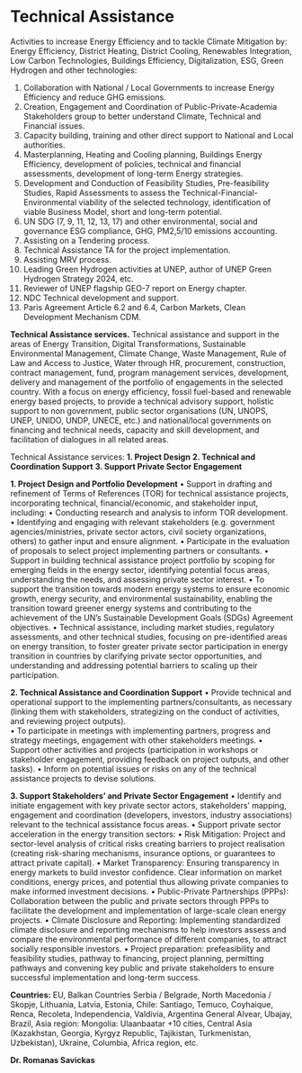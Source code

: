 # Technical Assistance

Activities to increase Energy Efficiency and to tackle Climate Mitigation by:
Energy Efficiency, District Heating, District Cooling, Renewables Integration, Low Carbon Technologies, Buildings Efficiency, Digitalization, ESG, Green Hydrogen and other technologies:
1. Collaboration with National / Local Governments to increase Energy Efficiency and reduce GHG emissions.
2. Creation, Engagement and Coordination of Public-Private-Academia Stakeholders group to better understand Climate, Technical and Financial issues.
3. Capacity building, training and other direct support to National and Local authorities.
4. Masterplanning, Heating and Cooling planning, Buildings Energy Efficiency, development of policies, technical and financial assessments, development of long-term Energy strategies.
5. Development and Conduction of Feasibility Studies, Pre-feasibility Studies, Rapid Assessments to assess the Technical-Financial-Environmental viability of the selected technology, identification of viable Business Model, short and long-term potential.
6. UN SDG (7, 9, 11, 12, 13, 17) and other environmental, social and governance ESG compliance, GHG, PM2,5/10 emissions accounting.
7. Assisting on a Tendering process.
8. Technical Assistance TA for the project implementation.
9. Assisting MRV process.
10. Leading Green Hydrogen activities at UNEP, author of UNEP Green Hydrogen Strategy 2024, etc.
11. Reviewer of UNEP flagship GEO-7 report on Energy chapter.
12. NDC Technical development and support.
13. Paris Agreement Article 6.2 and 6.4, Carbon Markets, Clean Development Mechanism CDM.

**Technical Assistance services.**
Technical assistance and support in the areas of Energy Transition, Digital Transformations, Sustainable Environmental Management, Climate Change, Waste Management, Rule of Law and Access to Justice, Water through HR, procurement, construction, contract management, fund, program management services, development, delivery and management of the portfolio of engagements in the selected country.
With a focus on energy efficiency, fossil fuel-based and renewable energy based projects, to provide a technical advisory support, holistic support to non government, public sector organisations (UN, UNOPS, UNEP, UNIDO, UNDP, UNECE, etc.) and national/local governments on financing and technical needs, capacity and skill development, and facilitation of dialogues in all related areas.

Technical Assistance services:
**1. Project Design**
**2. Technical and Coordination Support**
**3. Support Private Sector Engagement**

**1. Project Design and Portfolio Development**
•	Support in drafting and refinement of Terms of References (TOR) for technical assistance projects, incorporating technical, financial/economic, and stakeholder input, including:
•	Conducting research and analysis to inform TOR development.
•	Identifying and engaging with relevant stakeholders (e.g. government agencies/ministries, private sector actors, civil society organizations, others) to gather input and ensure alignment.
•	Participate in the evaluation of proposals to select project implementing partners or consultants.
•	Support in building technical assistance project portfolio by scoping for emerging fields in the energy sector, identifying potential focus areas, understanding the needs, and assessing private sector interest.
•	To support the transition towards modern energy systems to ensure economic growth, energy security, and environmental sustainability, enabling the transition toward greener energy systems and contributing to the achievement of the UN’s Sustainable Development Goals (SDGs) Agreement objectives.
•	Technical assistance, including market studies, regulatory assessments, and other technical studies, focusing on pre-identified areas on energy transition, to foster greater private sector participation in energy transition in countries by clarifying private sector opportunities, and understanding and addressing potential barriers to scaling up their participation.


**2. Technical Assistance and Coordination Support**
•	Provide technical and operational support to the implementing partners/consultants, as necessary (linking them with stakeholders, strategizing on the conduct of activities, and reviewing project outputs).  
•	To participate in meetings with implementing partners, progress and strategy meetings, engagement with other stakeholders meetings.
•	Support other activities and projects (participation in workshops or stakeholder engagement, providing feedback on project outputs, and other tasks).
•	Inform on potential issues or risks on any of the technical assistance projects to devise solutions.

**3. Support Stakeholders’ and Private Sector Engagement**
•	Identify and initiate engagement with key private sector actors, stakeholders’ mapping, engagement and coordination (developers, investors, industry associations) relevant to the technical assistance focus areas.
•	Support private sector acceleration in the energy transition sectors:
•	Risk Mitigation: Project and sector-level analysis of critical risks creating barriers to project realisation (creating risk-sharing mechanisms, insurance options, or guarantees to attract private capital).
•	Market Transparency: Ensuring transparency in energy markets to build investor confidence. Clear information on market conditions, energy prices, and potential thus allowing private companies to make informed investment decisions.
•	Public-Private Partnerships (PPPs): Collaboration between the public and private sectors through PPPs to facilitate the development and implementation of large-scale clean energy projects.
•	Climate Disclosure and Reporting: Implementing standardized climate disclosure and reporting mechanisms to help investors assess and compare the environmental performance of different companies, to attract socially responsible investors.
•	Project preparation: prefeasibility and feasibility studies, pathway to financing, project planning, permitting pathways and convening key public and private stakeholders to ensure successful implementation and long-term success.


**Countries:**
EU, Balkan Countries Serbia / Belgrade, North Macedonia / Skopje, Lithuania, Latvia, Estonia, Chile: Santiago, Temuco, Coyhaique, Renca, Recoleta, Independencia, Valdivia, Argentina General Alvear, Ubajay, Brazil, Asia region: Mongolia: Ulaanbaatar +10 cities, Central Asia (Kazakhstan, Georgia, Kyrgyz Republic, Tajikistan, Turkmenistan, Uzbekistan), Ukraine, Columbia, Africa region, etc.

**Dr. Romanas Savickas**
